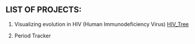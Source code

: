 ## **LIST OF PROJECTS:**

1. Visualizing evolution in HIV (Human Immunodeficiency Virus)
    [HIV_Tree](./hiv_tree)

2. Period Tracker



